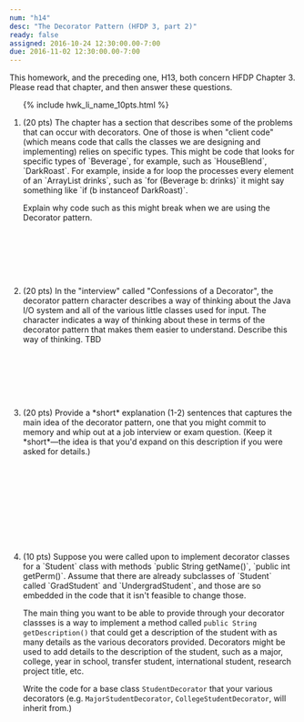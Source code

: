 ```yaml
---
num: "h14"
desc: "The Decorator Pattern (HFDP 3, part 2)"
ready: false
assigned: 2016-10-24 12:30:00.00-7:00
due: 2016-11-02 12:30:00.00-7:00
---
```


This homework, and the preceding one, H13, both concern <span data-hfdp="3">HFDP Chapter 3</span>.
Please read that chapter, and then answer these questions.

<ol>

{% include hwk_li_name_10pts.html %}


<li style="margin-bottom:8em;" markdown="1"> (20 pts) The chapter has a section that describes some of the problems that can occur with decorators.   One of those is when "client code" (which means code that calls the classes we are designing and implementing) relies on specific types.     This might be code that looks for specific types of `Beverage`, for example, such as `HouseBlend`, `DarkRoast`.  For example, inside a for loop the processes every element of an  `ArrayList<Beverage>  drinks`, such as `for (Beverage b: drinks)` it might say something like `if (b instanceof DarkRoast)`.

Explain why code such as this might break when we are using the Decorator pattern.

</li>

<li style="margin-bottom:8em;"> (20 pts) In the "interview" called "Confessions of a Decorator", the decorator pattern character describes a way of thinking about  the Java I/O system and all of the various little classes used for input.   The character indicates a way of thinking about these in terms of the decorator pattern that makes them easier to understand.  Describe this way of thinking.
TBD
</li>

<li style="margin-bottom:12em;"> (20 pts)  Provide a *short* explanation (1-2) sentences that captures the main idea of the decorator pattern, one that you might commit to memory and whip out at a job interview or exam question.  (Keep it *short*&mdash;the idea is that you'd expand on this description if you were asked for details.)
</li>

<li style="margin-bottom:12em;" markdown="1"> (10 pts)  Suppose you were called upon to implement decorator classes for a `Student` class with methods `public String getName()`, `public int getPerm()`.  Assume that there are already subclasses of `Student` called `GradStudent` and `UndergradStudent`, and those are so embedded in the code that it isn't feasible to change those.     

The main thing you want to be able to provide through your decorator classses is a way to implement a method called `public String getDescription()` that could get a description of the student with as many details as the various decorators provided.    Decorators might be used to add details to the description of the student, such as a major, college, year in school, transfer student, international student, research project title, etc.

Write the code for a base class `StudentDecorator` that your various decorators (e.g. `MajorStudentDecorator`, `CollegeStudentDecorator`, will inherit from.)

</li>


</ol>

<div style="display:none">
http://UCSB-CS56-F16.github.io/hwk/h14
</div>




